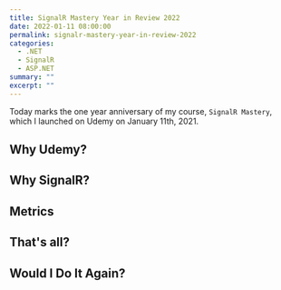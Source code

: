 ```yaml
---
title: SignalR Mastery Year in Review 2022
date: 2022-01-11 08:00:00
permalink: signalr-mastery-year-in-review-2022
categories:
  - .NET
  - SignalR
  - ASP.NET
summary: ""
excerpt: ""
---
```


Today marks the one year anniversary of my course, `SignalR Mastery`, which I launched on Udemy on January 11th, 2021.

## Why Udemy?  

## Why SignalR?  

## Metrics  

## That's all?  

## Would I Do It Again?  

